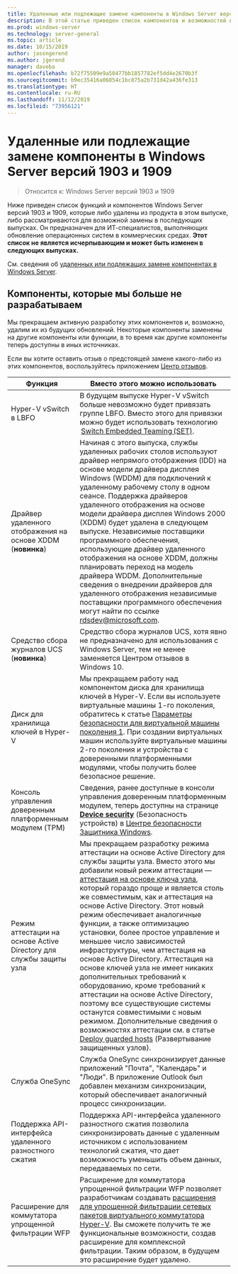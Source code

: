 ```yaml
---
title: Удаленные или подлежащие замене компоненты в Windows Server версии 1903
description: В этой статье приведен список компонентов и возможностей в Windows Server версии 1903, которые уже удалены в этом выпуске или будут заменены в последующих выпусках. Он предназначен для ИТ-специалистов, выполняющих обновление операционных систем в коммерческих средах.
ms.prod: windows-server
ms.technology: server-general
ms.topic: article
ms.date: 10/15/2019
author: jasongerend
ms.author: jgerend
manager: daveba
ms.openlocfilehash: b72f75509e9a50477bb1857782ef5dd4e2670b3f
ms.sourcegitcommit: b9ec35416a06854c1bc875a2b731d42a436fe313
ms.translationtype: HT
ms.contentlocale: ru-RU
ms.lasthandoff: 11/12/2019
ms.locfileid: "73956121"
---
```

# <a name="features-removed-or-planned-for-replacement-starting-with-windows-server-version-1903-and-1909"></a>Удаленные или подлежащие замене компоненты в Windows Server версий 1903 и 1909

>Относится к: Windows Server версий 1903 и 1909

Ниже приведен список функций и компонентов Windows Server версий 1903 и 1909, которые либо удалены из продукта в этом выпуске, либо рассматриваются для возможной замены в последующих выпусках. Он предназначен для ИТ-специалистов, выполняющих обновление операционных систем в коммерческих средах. **Этот список не является исчерпывающим и может быть изменен в следующих выпусках.**

См. сведения об [удаленных или подлежащих замене компонентах в Windows Server](removed-features.md).

## <a name="features-were-no-longer-developing"></a>Компоненты, которые мы больше не разрабатываем

Мы прекращаем активную разработку этих компонентов и, возможно, удалим их из будущих обновлений. Некоторые компоненты заменены на другие компоненты или функции, в то время как другие компоненты теперь доступны в иных источниках. 

Если вы хотите оставить отзыв о предстоящей замене какого-либо из этих компонентов, воспользуйтесь приложением [Центр отзывов](https://support.microsoft.com/help/4021566/windows-10-send-feedback-to-microsoft-with-feedback-hub-app). 


|                         Функция                         |                                                                                                                                                                                                                                                                                                                                                                                                                           Вместо этого можно использовать                                                                                                                                                                                                                                                                                                                                                                                                                            |
|---------------------------------------------------------|--------------------------------------------------------------------------------------------------------------------------------------------------------------------------------------------------------------------------------------------------------------------------------------------------------------------------------------------------------------------------------------------------------------------------------------------------------------------------------------------------------------------------------------------------------------------------------------------------------------------------------------------------------------------------------------------------------------------------------------------------------------------------------------------------------------------------------------------------------------------------|
|              Hyper-V vSwitch в LBFO                |                                                                                                                                                                  В будущем выпуске Hyper-V vSwitch больше невозможно будет привязать группе LBFO. Вместо этого для привязки можно будет использовать технологию  [Switch Embedded Teaming (SET)](../virtualization/hyper-v-virtual-switch/rdma-and-switch-embedded-teaming.md#switch-embedded-teaming-set).                                                                                                                                                                    |
|       Драйвер удаленного отображения на основе XDDM (**новинка**)        |                                                                                                                                          Начиная с этого выпуска, службы удаленных рабочих столов используют драйвер непрямого отображения (IDD) на основе модели драйвера дисплея Windows (WDDM) для подключений к удаленному рабочему столу в одном сеансе. Поддержка драйверов удаленного отображения на основе модели драйвера дисплея Windows 2000 (XDDM) будет удалена в следующем выпуске. Независимые поставщики программного обеспечения, использующие драйвер удаленного отображения на основе XDDM, должны планировать переход на модель драйвера WDDM. Дополнительные сведения о внедрении драйверов для удаленного отображения независимые поставщики программного обеспечения могут найти по ссылке [rdsdev@microsoft.com](mailto:rdsdev@microsoft.com).                                                                                                                                           |
|            Средство сбора журналов UCS (**новинка**)            |                                                                                                                                                                                                                                                                                                                                                         Средство сбора журналов UCS, хотя явно не предназначено для использования с Windows Server, тем не менее заменяется Центром отзывов в Windows 10.                                                                                                                                                                                                                                                                                                                                                         |
|              Диск для хранилища ключей в Hyper-V               |                                                                                                                                                                                                        Мы прекращаем работу над компонентом диска для хранилища ключей в Hyper-V. Если вы используете виртуальные машины 1-го поколения, обратитесь к статье [Параметры безопасности для виртуальной машины поколения 1](https://docs.microsoft.com/windows-server/virtualization/hyper-v/learn-more/generation-1-virtual-machine-security-settings-for-hyper-v). При создании виртуальных машин используйте виртуальные машины 2-го поколения и устройства с доверенными платформенными модулями, чтобы получить более безопасное решение.                                                                                                                                                                                                         |
|    Консоль управления доверенным платформенным модулем (TPM)     |                                                                                                                                                                                                                          Сведения, ранее доступные в консоли управления доверенным платформенным модулем, теперь доступны на странице [**Device security**](https://docs.microsoft.com/windows/security/threat-protection/windows-defender-security-center/wdsc-device-security) (Безопасность устройств) в [Центре безопасности Защитника Windows](https://docs.microsoft.com/windows/security/threat-protection/windows-defender-security-center/windows-defender-security-center).                                                                                                                                                                                                                          |
| Режим аттестации на основе Active Directory для службы защиты узла | Мы прекращаем разработку режима аттестации на основе Active Directory для службы защиты узла. Вместо этого мы добавили новый режим аттестации — [аттестация на основе ключа узла](../security/guarded-fabric-shielded-vm/guarded-fabric-create-host-key.md), который гораздо проще и является столь же совместимым, как и аттестация на основе Active Directory.  Этот новый режим обеспечивает аналогичные функции, а также оптимизацию установки, более простое управление и меньшее число зависимостей инфраструктуры, чем аттестация на основе Active Directory. Аттестация на основе ключей узла не имеет никаких дополнительных требований к оборудованию, кроме требований к аттестации на основе Active Directory, поэтому все существующие системы останутся совместимыми с новым режимом. Дополнительные сведения о возможностях аттестации см. в статье [Deploy guarded hosts](../security/guarded-fabric-shielded-vm/guarded-fabric-configure-hgs-with-authorized-hyper-v-hosts.md) (Развертывание защищенных узлов). |
|                     Служба OneSync                     |                                                                                                                                                                                                                                                                                                                                                   Служба OneSync синхронизирует данные приложений "Почта", "Календарь" и "Люди". В приложение Outlook был добавлен механизм синхронизации, который обеспечивает аналогичный процесс синхронизации.                                                                                                                                                                                                                                                                                                                                                    |
|       Поддержка API-интерфейса удаленного разностного сжатия       |                                                                                                                                                                                                                                                                                                           Поддержка API-интерфейса удаленного разностного сжатия позволила синхронизировать данные с удаленным источником с использованием технологий сжатия, что дает возможность уменьшить объем данных, передаваемых по сети. |
|         Расширение для коммутатора упрощенной фильтрации WFP         |                                                                                                                                                                                                                                      Расширение для коммутатора упрощенной фильтрации WFP позволяет разработчикам создавать [расширения для упрощенной фильтрации сетевых пакетов виртуального коммутатора Hyper-V](https://docs.microsoft.com/windows-hardware/drivers/network/using-virtual-switch-filtering). Вы сможете получить те же функциональные возможности, создав расширение для комплексной фильтрации. Таким образом, в будущем это расширение будет удалено.                                                                                                                                                                                                                                      |

